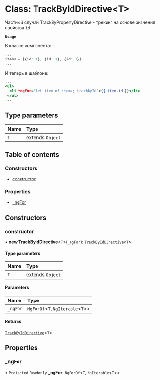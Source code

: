 # Class: TrackByIdDirective\<T\>

Частный случай TrackByPropertyDirective - трекинг на основе значения свойства `id`

**`Usage`**

В классе компонента:

```*.component.ts
...
items = [{id: 1}, {id: 2}, {id: 3}]
...
```

И теперь в шаблоне:

```*.component.html
...
<ul>
  <li *ngFor="let item of items; trackById">{{ item.id }}</li>
 </ul>
...
```

## Type parameters

| Name | Type |
| :------ | :------ |
| `T` | extends `Object` |

## Table of contents

### Constructors

- [constructor](TrackByIdDirective.md#constructor)

### Properties

- [\_ngFor](TrackByIdDirective.md#_ngfor)

## Constructors

### constructor

• **new TrackByIdDirective**\<`T`\>(`_ngFor`): [`TrackByIdDirective`](TrackByIdDirective.md)\<`T`\>

#### Type parameters

| Name | Type |
| :------ | :------ |
| `T` | extends `Object` |

#### Parameters

| Name | Type |
| :------ | :------ |
| `_ngFor` | `NgForOf`\<`T`, `NgIterable`\<`T`\>\> |

#### Returns

[`TrackByIdDirective`](TrackByIdDirective.md)\<`T`\>

## Properties

### \_ngFor

• `Protected` `Readonly` **\_ngFor**: `NgForOf`\<`T`, `NgIterable`\<`T`\>\>
